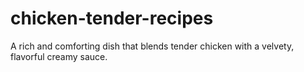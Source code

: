 # chicken-tender-recipes
A rich and comforting dish that blends tender chicken with a velvety, flavorful creamy sauce.
